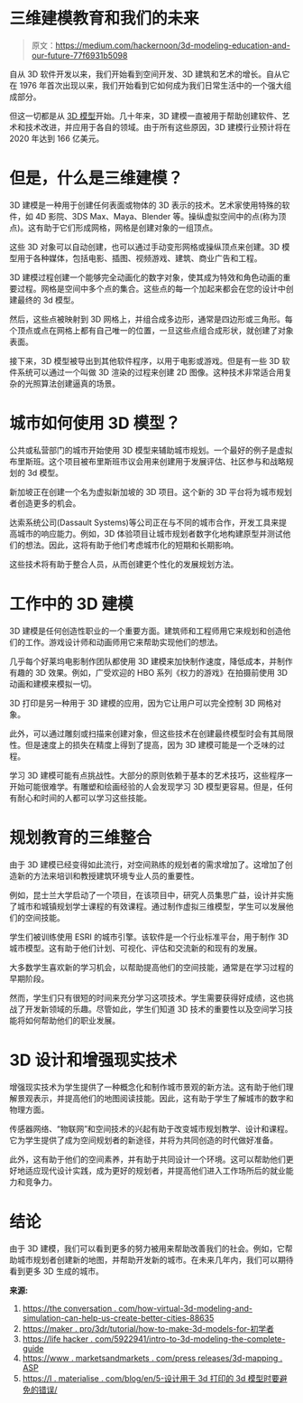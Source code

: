 # 三维建模教育和我们的未来

> 原文：<https://medium.com/hackernoon/3d-modeling-education-and-our-future-77f6931b5098>

自从 3D 软件开发以来，我们开始看到空间开发、3D 建筑和艺术的增长。自从它在 1976 年首次出现以来，我们开始看到它如何成为我们日常生活中的一个强大组成部分。

但这一切都是从 [3D 模型](http://cgtrader.com/)开始。几十年来，3D 建模一直被用于帮助创建软件、艺术和技术改进，并应用于各自的领域。由于所有这些原因，3D 建模行业预计将在 2020 年达到 166 亿美元。

# 但是，什么是三维建模？

3D 建模是一种用于创建任何表面或物体的 3D 表示的技术。艺术家使用特殊的软件，如 4D 影院、3DS Max、Maya、Blender 等。操纵虚拟空间中的点(称为顶点)。这有助于它们形成网格，网格是创建对象的一组顶点。

这些 3D 对象可以自动创建，也可以通过手动变形网格或操纵顶点来创建。3D 模型用于各种媒体，包括电影、插图、视频游戏、建筑、商业广告和工程。

3D 建模过程创建一个能够完全动画化的数字对象，使其成为特效和角色动画的重要过程。网格是空间中多个点的集合。这些点的每一个加起来都会在您的设计中创建最终的 3d 模型。

然后，这些点被映射到 3D 网格上，并组合成多边形，通常是四边形或三角形。每个顶点或点在网格上都有自己唯一的位置，一旦这些点组合成形状，就创建了对象表面。

接下来，3D 模型被导出到其他软件程序，以用于电影或游戏。但是有一些 3D 软件系统可以通过一个叫做 3D 渲染的过程来创建 2D 图像。这种技术非常适合用复杂的光照算法创建逼真的场景。

# 城市如何使用 3D 模型？

公共或私营部门的城市开始使用 3D 模型来辅助城市规划。一个最好的例子是虚拟布里斯班。这个项目被布里斯班市议会用来创建用于发展评估、社区参与和战略规划的 3d 模型。

新加坡正在创建一个名为虚拟新加坡的 3D 项目。这个新的 3D 平台将为城市规划者创造更多的机会。

达索系统公司(Dassault Systems)等公司正在与不同的城市合作，开发工具来提高城市的响应能力。例如，3D 体验项目让城市规划者数字化地构建原型并测试他们的想法。因此，这将有助于他们考虑城市化的短期和长期影响。

这些技术将有助于整合人员，从而创建更个性化的发展规划方法。

# 工作中的 3D 建模

3D 建模是任何创造性职业的一个重要方面。建筑师和工程师用它来规划和创造他们的工作。游戏设计师和动画师用它来帮助实现他们的想法。

几乎每个好莱坞电影制作团队都使用 3D 建模来加快制作速度，降低成本，并制作有趣的 3D 效果。例如，广受欢迎的 HBO 系列《权力的游戏》在拍摄前使用 3D 动画和建模来模拟一切。

3D 打印是另一种用于 3D 建模的应用，因为它让用户可以完全控制 3D 网格对象。

此外，可以通过雕刻或扫描来创建对象，但这些技术在创建最终模型时会有其局限性。但是速度上的损失在精度上得到了提高，因为 3D 建模可能是一个乏味的过程。

学习 3D 建模可能有点挑战性。大部分的原则依赖于基本的艺术技巧，这些程序一开始可能很难学。有雕塑和绘画经验的人会发现学习 3D 模型更容易。但是，任何有耐心和时间的人都可以学习这些技能。

# 规划教育的三维整合

由于 3D 建模已经变得如此流行，对空间熟练的规划者的需求增加了。这增加了创造新的方法来培训和教授建筑环境专业人员的重要性。

例如，昆士兰大学启动了一个项目，在该项目中，研究人员集思广益，设计并实施了城市和城镇规划学士课程的有效课程。通过制作虚拟三维模型，学生可以发展他们的空间技能。

学生们被训练使用 ESRI 的城市引擎。该软件是一个行业标准平台，用于制作 3D 城市模型。这有助于他们计划、可视化、评估和交流新的和现有的发展。

大多数学生喜欢新的学习机会，以帮助提高他们的空间技能，通常是在学习过程的早期阶段。

然而，学生们只有很短的时间来充分学习这项技术。学生需要获得好成绩，这也挑战了开发新领域的乐趣。尽管如此，学生们知道 3D 技术的重要性以及空间学习技能将如何帮助他们的职业发展。

# 3D 设计和增强现实技术

增强现实技术为学生提供了一种概念化和制作城市景观的新方法。这有助于他们理解景观表示，并提高他们的地图阅读技能。因此，这有助于学生了解城市的数字和物理方面。

传感器网络、“物联网”和空间技术的兴起有助于改变城市规划教学、设计和课程。它为学生提供了成为空间规划者的新途径，并将为共同创造的时代做好准备。

此外，这有助于他们的空间素养，并有助于共同设计一个环境。这可以帮助他们更好地适应现代设计实践，成为更好的规划者，并提高他们进入工作场所后的就业能力和竞争力。

# 结论

由于 3D 建模，我们可以看到更多的努力被用来帮助改善我们的社会。例如，它帮助城市规划者创建新的地图，并帮助开发新的城市。在未来几年内，我们可以期待看到更多 3D 生成的城市。

**来源:**

1.  [https://the conversation . com/how-virtual-3d-modeling-and-simulation-can-help-us-create-better-cities-88635](https://theconversation.com/how-virtual-3d-modelling-and-simulation-can-help-us-create-better-cities-88635)
2.  [https://maker . pro/3dr/tutorial/how-to-make-3d-models-for-初学者](https://maker.pro/3dr/tutorial/how-to-make-3d-models-for-beginners)
3.  [https://life hacker . com/5922941/intro-to-3d-modeling-the-complete-guide](https://lifehacker.com/5922941/intro-to-3d-modeling-the-complete-guide)
4.  [https://www . marketsandmarkets . com/press releases/3d-mapping . ASP](https://www.marketsandmarkets.com/PressReleases/3d-mapping.asp)
5.  [https://I . materialise . com/blog/en/5-设计用于 3d 打印的 3d 模型时要避免的错误/](https://i.materialise.com/blog/en/5-mistakes-to-avoid-when-designing-a-3d-model-for-3d-printing/)